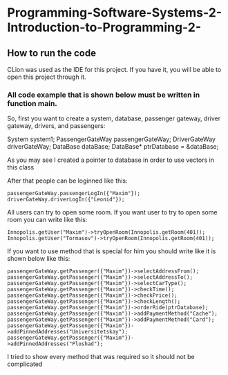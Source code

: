 # Programming-Software-Systems-2-Introduction-to-Programming-2-

## How to run the code

 CLion was used as the IDE for this project. If you have it, you will be able to open this project through it.
 
### All code example that is shown below must be written in function main.
 
 So, first you want to create a system, database, passenger gateway, driver gateway, drivers, and passengers:
 
  System system1;
  PassengerGateWay passengerGateWay;
  DriverGateWay driverGateWay;
  DataBase dataBase;
  DataBase* ptrDatabase = &dataBase;
  
As you may see I created a pointer to database in order to use vectors in this class  
    
After that people can be loginned like this:
  
    passengerGateWay.passengerLogIn({"Maxim"});
    driverGateWay.driverLogIn({"Leonid"});
    
All users can try to open some room. If you want user to try to open some room you can write like this:

    Innopolis.getUser("Maxim")->tryOpenRoom(Innopolis.getRoom(401));
    Innopolis.getUser("Tormasov")->tryOpenRoom(Innopolis.getRoom(401));
    
If you want to use method that is special for him you should write like it is shown below like this: 

    passengerGateWay.getPassenger({"Maxim"})->selectAddressFrom();
    passengerGateWay.getPassenger({"Maxim"})->selectAddressTo();
    passengerGateWay.getPassenger({"Maxim"})->selectCarType();
    passengerGateWay.getPassenger({"Maxim"})->checkTime();
    passengerGateWay.getPassenger({"Maxim"})->checkPrice();
    passengerGateWay.getPassenger({"Maxim"})->checkLength();
    passengerGateWay.getPassenger({"Maxim"})->orderRide(ptrDatabase);
    passengerGateWay.getPassenger({"Maxim"})->addPaymentMethod("Cache");
    passengerGateWay.getPassenger({"Maxim"})->addPaymentMethod("Card");
    passengerGateWay.getPassenger({"Maxim"})->addPinnedAddresses("Universitetskay");
    passengerGateWay.getPassenger({"Maxim"})->addPinnedAddresses("Ploshad");

I tried to show every method that was required so it should not be complicated      
